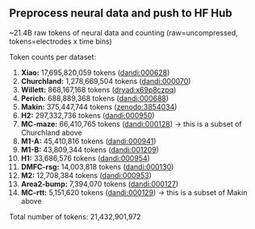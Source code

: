 ## Preprocess neural data and push to HF Hub

~21.4B raw tokens of neural data and counting (raw=uncompressed, tokens=electrodes x time bins)

Token counts per dataset:

1. **Xiao:** 17,695,820,059 tokens ([dandi:000628](https://dandiarchive.org/dandiset/000628))
2. **Churchland:** 1,278,669,504 tokens ([dandi:000070](https://dandiarchive.org/dandiset/000070))
3. **Willett:** 868,167,168 tokens ([dryad:x69p8czpq](https://datadryad.org/stash/dataset/doi:10.5061/dryad.x69p8czpq))
4. **Perich:** 688,889,368 tokens ([dandi:000688](https://dandiarchive.org/dandiset/000688))
5. **Makin:** 375,447,744 tokens ([zenodo:3854034](https://zenodo.org/records/3854034))
6. **H2:** 297,332,736 tokens ([dandi:000950](https://dandiarchive.org/dandiset/000950))
7. **MC-maze:** 66,410,765 tokens ([dandi:000128](https://dandiarchive.org/dandiset/000128)) -> this is a subset of Churchland above
8. **M1-A:** 45,410,816 tokens ([dandi:000941](https://dandiarchive.org/dandiset/000941))
9. **M1-B:** 43,809,344 tokens ([dandi:001209](https://dandiarchive.org/dandiset/001209))
10. **H1:** 33,686,576 tokens ([dandi:000954](https://dandiarchive.org/dandiset/000954))
11. **DMFC-rsg:** 14,003,818 tokens ([dandi:000130](https://dandiarchive.org/dandiset/000130))
12. **M2:** 12,708,384 tokens ([dandi:000953](https://dandiarchive.org/dandiset/000953))
13. **Area2-bump:** 7,394,070 tokens ([dandi:000127](https://dandiarchive.org/dandiset/000127))
14. **MC-rtt:** 5,151,620 tokens ([dandi:000129](https://dandiarchive.org/dandiset/000129)) -> this is a subset of Makin above

Total number of tokens: 21,432,901,972
